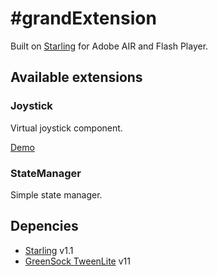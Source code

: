 #grandExtension
=======================

Built on [Starling](http://gamua.com/starling/) for Adobe AIR and Flash Player.

## Available extensions

### Joystick

Virtual joystick component.

[Demo](http://grandroot.com/showcase/joystick/)

### StateManager

Simple state manager.

## Depencies

* [Starling](http://gamua.com/starling/) v1.1
* [GreenSock TweenLite](http://www.greensock.com/tweenlite/) v11